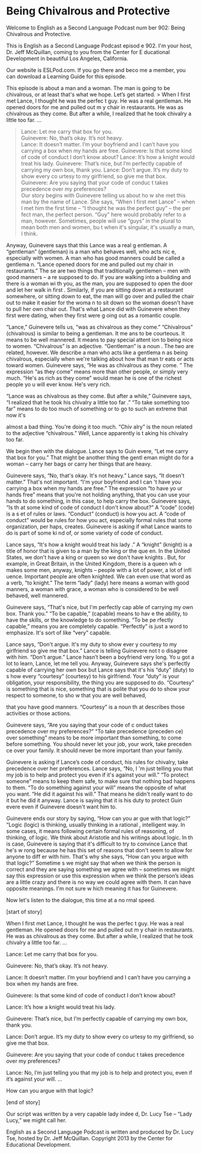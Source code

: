 # Being Chivalrous and Protective

Welcome to English as a Second Language Podcast num ber 902: Being Chivalrous and Protective.  

This is English as a Second Language Podcast episod e 902. I'm your host, Dr. Jeff McQuillan, coming to you from the Center for E ducational Development in beautiful Los Angeles, California.  

Our website is ESLPod.com. If you go there and beco me a member, you can download a Learning Guide for this episode.  

This episode is about a man and a woman. The man is  going to be chivalrous, or at least that's what we hope. Let’s get started. > When I first met Lance, I thought he was the perfec t guy.  He was a real gentleman.  He opened doors for me and pulled out m y chair in restaurants.  He was as chivalrous as they come.  But after a while,  I realized that he took chivalry a little too far. ... 
> Lance:  Let me carry that box for you.  
> Guinevere:  No, that’s okay.  It’s not heavy.   
> Lance:  It doesn’t matter.  I’m your boyfriend and I can’t have you carrying a box when my hands are free. 
> Guinevere:  Is that some kind of code of conduct I don’t know about? 
> Lance:  It’s how a knight would treat his lady. 
> Guinevere:  That’s nice, but I’m perfectly capable of carrying my own box, thank you. 
> Lance:  Don’t argue.  It’s my duty to show every co urtesy to my girlfriend, so give me that box.   
> Guinevere:  Are you saying that your code of conduc t takes precedence over my preferences?  
> Our story begins with Guinevere telling us about ho w she met this man by the name of Lance. She says, “When I first met Lance” –  when I met him the first time – “I thought he was the perfect guy” – the per fect man, the perfect person. “Guy” here would probably refer to a man, however. Sometimes, people will use “guys” in the plural to mean both men and women, bu t when it's singular, it's usually a man, I think.  

Anyway, Guinevere says that this Lance was a real g entleman. A “gentleman” (gentleman) is a man who behaves well, who acts nic e, especially with women. A man who has good manners could be called a gentlema n. “Lance opened doors for me and pulled out my chair in restaurants.” The se are two things that traditionally gentlemen – men with good manners – a re supposed to do. If you are walking into a building and there is a woman wi th you, as the man, you are supposed to open the door and let her walk in first . Similarly, if you are sitting down at a restaurant somewhere, or sitting down to eat, the man will go over and pulled the chair out to make it easier for the woma n to sit down so the woman doesn't have to pull her own chair out. That's what  Lance did with Guinevere when they first were dating, when they first were g oing out as a romantic couple. 

“Lance,” Guinevere tells us, “was as chivalrous as they come.” “Chivalrous” (chivalrous) is similar to being a gentleman. It me ans to be courteous. It means to be well mannered. It means to pay special attent ion to being nice to women. “Chivalrous” is an adjective. “Gentleman” is a noun . The two are related, however. We describe a man who acts like a gentlema n as being chivalrous, especially when we're talking about how that man tr eats or acts toward women. Guinevere says, “He was as chivalrous as they come. ” The expression “as they come” means more than other people, or simply very much. “He's as rich as they come” would mean he is one of the richest people yo u will ever know. He's very rich.  

“Lance was as chivalrous as they come. But after a while,” Guinevere says, “I realized that he took his chivalry a little too far .” “To take something too far” means to do too much of something or to go to such an extreme that now it's  

almost a bad thing. You're doing it too much. “Chiv alry” is the noun related to the adjective “chivalrous.” Well, Lance apparently is t aking his chivalry too far.  

We begin then with the dialogue. Lance says to Guin evere, “Let me carry that box for you.” That might be another thing the gentl eman might do for a woman – carry her bags or carry her things that are heavy. 

Guinevere says, “No, that's okay. It's not heavy.” Lance says, “It doesn't matter.” That's not important. “I'm your boyfriend and I can 't have you carrying a box when my hands are free.” The expression “to have yo ur hands free” means that you're not holding anything, that you can use your hands to do something, in this case, to help carry the box. Guinevere says, “Is th at some kind of code of conduct I don't know about?” A “code” (code) is a s et of rules or laws. “Conduct” (conduct) is how you act. A “code of conduct” would  be rules for how you act, especially formal rules that some organization, per haps, creates. Guinevere is asking if what Lance wants to do is part of some ki nd of, or some variety of code of conduct.  

Lance says, “It's how a knight would treat his lady .” A “knight” (knight) is a title of honor that is given to a man by the king or the que en. In the United States, we don't have a king or queen so we don't have knights . But, for example, in Great Britain, in the United Kingdom, there is a queen wh o makes some men, anyway, knights – people with a lot of power, a lot of infl uence. Important people are often knighted. We can even use that word as a verb, “to knight.” The term “lady” (lady) here means a woman with good manners, a woman with grace, a woman who is considered to be well behaved, well mannered.  

Guinevere says, “That's nice, but I'm perfectly cap able of carrying my own box. Thank you.” “To be capable,” (capable) means to hav e the ability, to have the skills, or the knowledge to do something. “To be pe rfectly capable,” means you are completely capable. “Perfectly” is just a word to emphasize. It's sort of like “very” capable. 

Lance says, “Don't argue. It's my duty to show ever y courtesy to my girlfriend so give me that box.” Lance is telling Guinevere not t o disagree with him. “Don't argue.” Lance hasn’t been a boyfriend very long. Yo u got a lot to learn, Lance, let me tell you. Anyway, Guinevere says she's perfectly  capable of carrying her own box but Lance says that it's his “duty” (duty) to s how every “courtesy” (courtesy) to his girlfriend. Your “duty” is your obligation, your responsibility, the thing you are supposed to do. “Courtesy” is something that is  nice, something that is polite that you do to show your respect to someone, to sho w that you are well behaved,  

that you have good manners. “Courtesy” is a noun th at describes those activities or those actions.  

Guinevere says, “Are you saying that your code of c onduct takes precedence over my preferences?” “To take precedence (preceden ce) over something” means to be more important than something, to come before something. You should never let your job, your work, take preceden ce over your family. It should never be more important than your family. 

Guinevere is asking if Lance’s code of conduct, his  rules for chivalry, take precedence over her preferences. Lance says, “No, I 'm just telling you that my job is to help and protect you even if it's against  your will.” “To protect someone” means to keep them safe, to make sure that nothing bad happens to them. “To do something against your will” means the opposite of what you want. “He did it against his will.” That means he didn't really want  to do it but he did it anyway. Lance is saying that it is his duty to protect Guin evere even if Guinevere doesn't want him to.  

Guinevere ends our story by saying, “How can you ar gue with that logic?” “Logic (logic) is thinking, usually thinking in a rational , intelligent way. In some cases, it means following certain formal rules of reasoning, of thinking, of logic. We think about Aristotle and his writings about logic. In th is case, Guinevere is saying that it's difficult to try to convince Lance that he's w rong because he has this set of reasons that don't seem to allow for anyone to diff er with him. That's why she says, “How can you argue with that logic?” Sometime s we might say that when we think the person is correct and they are saying something we agree with – sometimes we might say this expression or use this expression when we think the person’s ideas are a little crazy and there is no way we could agree with them. It can have opposite meanings. I'm not sure w hich meaning it has for Guinevere.  

Now let's listen to the dialogue, this time at a no rmal speed. 

[start of story] 

When I first met Lance, I thought he was the perfec t guy.  He was a real gentleman.  He opened doors for me and pulled out m y chair in restaurants.  He was as chivalrous as they come.  But after a while,  I realized that he took chivalry a little too far. ... 

Lance:  Let me carry that box for you.   

 Guinevere:  No, that’s okay.  It’s not heavy.   

Lance:  It doesn’t matter.  I’m your boyfriend and I can’t have you carrying a box when my hands are free. 

Guinevere:  Is that some kind of code of conduct I don’t know about? 

Lance:  It’s how a knight would treat his lady. 

Guinevere:  That’s nice, but I’m perfectly capable of carrying my own box, thank you. 

Lance:  Don’t argue.  It’s my duty to show every co urtesy to my girlfriend, so give me that box.   

Guinevere:  Are you saying that your code of conduc t takes precedence over my preferences? 

Lance:  No, I’m just telling you that my job is to help and protect you, even if it’s against your will. ... 

How can you argue with that logic? 

[end of story] 

Our script was written by a very capable lady indee d, Dr. Lucy Tse – “Lady Lucy,” we might call her. 

English as a Second Language Podcast is written and  produced by Dr. Lucy Tse, hosted by Dr. Jeff McQuillan. Copyright 2013 by the  Center for Educational Development.


